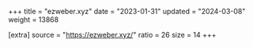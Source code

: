 +++
title = "ezweber.xyz"
date = "2023-01-31"
updated = "2024-03-08"
weight = 13868

[extra]
source = "https://ezweber.xyz/"
ratio = 26
size = 14
+++
